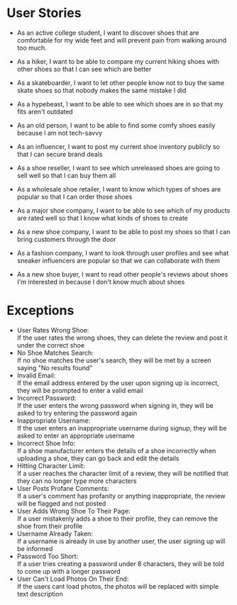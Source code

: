 # User Stories

- As an active college student, I want to discover shoes that are comfortable for my wide feet and will prevent pain from walking around too much.

- As a hiker, I want to be able to compare my current hiking shoes with other shoes so that I can see which are better

- As a skateboarder, I want to let other people know not to buy the same skate shoes so that nobody makes the same mistake I did

- As a hypebeast, I want to be able to see which shoes are in so that my fits aren't outdated

- As an old person, I want to be able to find some comfy shoes easily because I am not tech-savvy

- As an influencer, I want to post my current shoe inventory publicly so that I can secure brand deals

- As a shoe reseller, I want to see which unreleased shoes are going to sell well so that I can buy them all

- As a wholesale shoe retailer, I want to know which types of shoes are popular so that I can order those shoes

- As a major shoe company, I want to be able to see which of my products are rated well so that I know what kinds of shoes to create

- As a new shoe company, I want to be able to post my shoes so that I can bring customers through the door

- As a fashion company, I want to look through user profiles and see what sneaker influencers are popular so that we can collaborate with them

- As a new shoe buyer, I want to read other people's reviews about shoes I'm interested in because I don't know much about shoes


# Exceptions

- User Rates Wrong Shoe:  
  If the user rates the wrong shoes, they can delete the review and post it under the correct shoe
- No Shoe Matches Search:  
  If no shoe matches the user's search, they will be met by a screen saying "No results found"
- Invalid Email:  
  If the email address entered by the user upon signing up is incorrect, they will be prompted to enter a valid email
- Incorrect Password:  
  If the user enters the wrong password when signing in, they will be asked to try entering the password again
- Inappropriate Username:  
  If the user enters an inappropriate username during signup, they will be asked to enter an appropriate username
- Incorrect Shoe Info:  
  If a shoe manufacturer enters the details of a shoe incorrectly when uploading a shoe, they can go back and edit the details
- Hitting Character Limit:  
  If a user reaches the character limit of a review, they will be notified that they can no longer type more characters
- User Posts Profane Comments:  
  If a user's comment has profanity or anything inappropriate, the review will be flagged and not posted
- User Adds Wrong Shoe To Their Page:  
  If a user mistakenly adds a shoe to their profile, they can remove the shoe from their profile
- Username Already Taken:  
  If a username is already in use by another user, the user signing up will be informed
- Password Too Short:  
  If a user tries creating a password under 8 characters, they will be told to come up with a longer password
- User Can't Load Photos On Their End:  
  If the users cant load photos, the photos will be replaced with simple text description

  
  
